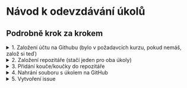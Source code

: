 # Návod k odevzdávání úkolů

## Podrobně krok za krokem

<details>
  <summary>1. Založení účtu na Githubu (bylo v požadavcích kurzu, pokud nemáš, založ si teď)</summary>

  Jdi na <https://github.com/signup> a založ si nový účet.

  ![Zalozeni uctu](./docs/0-zalozeni-uctu.png)
</details>

<details>
  <summary>2. Založení repozitáře (stačí jeden pro oba úkoly)</summary>

  Vytvoř si složku ve Visual Studio Code a nahraj ji na GitHub stejně, jako jsme si to ukazovali na šesté lekci. Repozitář můžeš založit jako soukromý nebo veřejný.

  Jedním způsobem jak založti repozitář je vytvořit si novou složku pro úkoly na svém počítači, otevřít si ji ve Visual Studiu Code, přihlásit se do svého účtu na GitHubu a poté složku zveřejnit jako nový repozitář

  **Video níže není natočená na operačním systému Windows, proto třeba založení složky nemusí vypada přesně jako u tebe**

  <div>
    <iframe width="560" height="315" src="https://www.youtube.com/embed/U-f__GG1rSU?si=GeHlBjSYeRAY2yqP" title="YouTube video player" frameborder="0" allow="accelerometer; autoplay; clipboard-write; encrypted-media; gyroscope; picture-in-picture; web-share" referrerpolicy="strict-origin-when-cross-origin" allowfullscreen></iframe>
  </div>

</details>

<details>
  <summary>3. Přidání kouče/koučky do repozitáře</summary>

  Vytvoř si složku ve Visual Studio Code a nahraj ji na GitHub stejně, jako jsme si to ukazovali na šesté lekci. Repozitář můžeš založit jako soukromý nebo veřejný.

  Přidání provedeš tak, že si otevřeš svůj repozitář na GitHubu, klikneš na `Settings`, poté na `Manage access` a tam na tlačítko `Invite a collaborator`.

  Otevře se okno, do kterého zadej e-mail nebo přihlašovací jmého konkrétního kouče nebo koučky.

  **Video níže není natočená na operačním systému Windows, proto třeba založení složky nemusí vypada přesně jako u tebe**

  <div>
    <iframe width="560" height="315" src="https://www.youtube.com/embed/KOlsGyRjFi0?si=W3gTfqmzZtXMXIAl" title="YouTube video player" frameborder="0" allow="accelerometer; autoplay; clipboard-write; encrypted-media; gyroscope; picture-in-picture; web-share" referrerpolicy="strict-origin-when-cross-origin" allowfullscreen></iframe>
  </div>

</details>

<details>
  <summary>4. Nahrání souboru s úkolem na GitHub</summary>

  Vytvoř si soubor pro uložení ukolu (např. `ukol_1.py`) ve složce kterou máš propojenou s repozitářem na GitHubu.

  V nově otevřeném editoru napiš program. Až budeš s úkolem spokojená(ý), můžeš ho nahrát na GitHub. Nejprve klikni na ikonku `Source Control` vlevo. Poté myší najeď k nápisu `Changes`. Objeví se ikona `+`, na kterou klikneš. Tím přidáš soubor(y) do `Staged Changes`, tj. mezi soubory, které jsou určené k nahrání na Git.

  Poté zadej nějakou zprávu od okna `Message` (např. `Odevzdávám první úkol`) a klikni na tlačítko `Commit`.

  Poté můžeš kliknout `Sync Changes`, alternativně (např. pokud vidíš nějakou chybovou zprávu) můžeš kliknout na ikonu tří teček a poté vyber možnost `Push`.

  **Video níže není natočená na operačním systému Windows, proto třeba založení složky nemusí vypada přesně jako u tebe**

  <div>
    <iframe width="560" height="315" src="https://www.youtube.com/embed/lFEvPr-LBd8?si=e4PoqKXIm8TqwRIL" title="YouTube video player" frameborder="0" allow="accelerometer; autoplay; clipboard-write; encrypted-media; gyroscope; picture-in-picture; web-share" referrerpolicy="strict-origin-when-cross-origin" allowfullscreen></iframe>
  </div>

</details>

<details>
  <summary>5. Vytvoření issue</summary>

  Poté vytvoř nové Issue ve svém repozitáři. Do názvu zadej název úkolu a v textu napiš přezdívku tvého kouče/koučky se zavináčem. Tím zajistíš, že kouč/koučka bude informován o založení issue e-mailem. Dále můžeš využít možnost `Assignees` a vybrat svého kouče/koučku. Pokud svého kouče/koučku nevidíš, je potřeba jej přidat do repozitáře, viz postup v podkapitole **Přidání kouče/koučky do repozitáře**.

  **Video níže není natočená na operačním systému Windows, proto třeba založení složky nemusí vypada přesně jako u tebe**

  <div>
    <iframe width="560" height="315" src="https://www.youtube.com/embed/vXSjyElWX5I?si=3zbBRXndILDxKP4g" title="YouTube video player" frameborder="0" allow="accelerometer; autoplay; clipboard-write; encrypted-media; gyroscope; picture-in-picture; web-share" referrerpolicy="strict-origin-when-cross-origin" allowfullscreen></iframe>
  </div>

</details>
